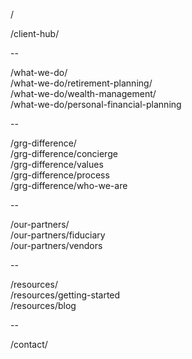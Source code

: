 /

/client-hub/

--

/what-we-do/<br>
/what-we-do/retirement-planning/<br>
/what-we-do/wealth-management/<br>
/what-we-do/personal-financial-planning<br>

--

/grg-difference/<br>
/grg-difference/concierge<br>
/grg-difference/values<br>
/grg-difference/process<br>
/grg-difference/who-we-are<br>

--

/our-partners/<br>
/our-partners/fiduciary<br>
/our-partners/vendors<br>

--

/resources/<br>
/resources/getting-started<br>
/resources/blog<br>

--

/contact/
